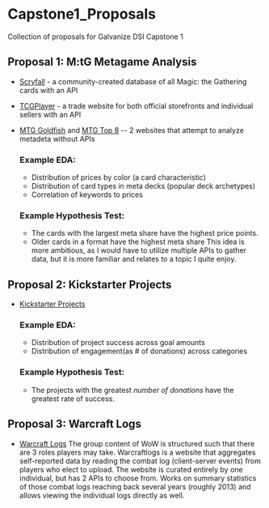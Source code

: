 # Capstone1_Proposals
Collection of proposals for Galvanize DSI Capstone 1

  
  
  ## Proposal 1:  M:tG Metagame Analysis  
   * [Scryfall](https://scryfall.com) - a community-created database of all Magic: the Gathering cards with an API
   
   * [TCGPlayer](https://tcgplayer.com) - a trade website for both official storefronts and individual sellers with an API
   
   * [MTG Goldfish](https://www.mtggoldfish.com/) and [MTG Top 8](http://mtgtop8.com) -- 2 websites that attempt to analyze metadeta without APIs
   
      ### Example EDA: 
      * Distribution of prices by color (a card characteristic)
      * Distribution of card types in meta decks (popular deck archetypes)
      * Correlation of keywords to prices
      ### Example Hypothesis Test:
      * The cards with the largest meta share have the highest price points.
      * Older cards in a format have the highest meta share
        This idea is more ambitious, as I would have to utilize multiple APIs to gather data, but it is more familiar and relates to a topic I quite enjoy. 
    
  ## Proposal 2: Kickstarter Projects
   *  [Kickstarter Projects](https://www.kaggle.com/kemical/kickstarter-projects)
      ### Example EDA:
      * Distribution of project success across goal amounts
      * Distribution of engagement(as # of donations) across categories
      ### Example Hypothesis Test:
      * The projects with the greatest *number of donations* have the greatest rate of success.
    
  ## Proposal 3: Warcraft Logs
  * [Warcraft Logs](https://www.warcraftlogs.com/)
      The group content of WoW is structured such that there are 3 roles players may take. Warcraftlogs is a website that aggregates self-reported data by reading the combat log (client-server events) from players who elect to upload. The website is curated entirely by one individual, but has 2 APIs to choose from. Works on summary statistics of those combat logs reaching back several years (roughly 2013) and allows viewing the individual logs directly as well. 
  
  
